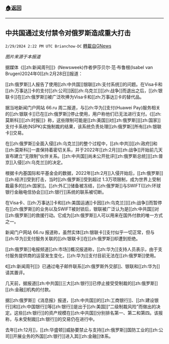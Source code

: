 ###  [:house:返回](README.md)
---


## 中共国通过支付禁令对俄罗斯造成重大打击
`2/29/2024 2:22 PM UTC Brianchow-DC` [轉載自GNews](https://gnews.org/articles/2353305)

*图片来源于本报道*

据媒体《[[zh:新闻周刊]]》(Newsweek)作者伊莎贝尔·范·布鲁根(Isabel van Brugen)2024年0[[zh:2月28日]]报道：

[[zh:俄罗斯]]人报告了使用[[zh:中共国]]银联[[zh:支付系统]]的问题。在Visa卡和[[zh:万事达]]卡的支付[[zh:公司]]因[[zh:乌克兰]][[zh:战争]]而退出之后，[[zh:银联卡]]在[[zh:俄罗斯]]被广泛吹捧为Visa卡和[[zh:万事达]]卡的替代品。

据当地新闻门户网站 66.ru 周二报道，与[[zh:华为]]支付(Huawei Pay)服务相关的[[zh:银联卡]]已在[[zh:俄罗斯]]停止使用，用户称他们已无法进行支付。《[[zh:莫斯科]][[zh:时报]]》称，这些限制可能是[[zh:美国]]对[[zh:俄罗斯]][[zh:国家]]支付卡系统(NSPK)实施制裁的结果，该系统负责处理[[zh:俄罗斯]]所有[[zh:银联卡]]交易。

在[[zh:俄罗斯]]全面入侵[[zh:乌克兰]]的整个过程中，[[zh:中共]][[zh:政府]]和[[zh:莫斯科]]一直保持着密切关系，并于2022年[[zh:2月]][[zh:战争]]开始前几天宣布建立“无限制”伙伴关系。[[zh:中共国]]尚未公开批评[[zh:俄罗斯总统]][[zh:普京]]入侵[[zh:乌克兰]]的决定。

根据卡内基国际和平基金会的数据，2022年[[zh:2月]]入侵开始后，[[zh:俄罗斯]][[zh:经济]]受到打击，当时[[zh:俄罗斯]]受到超过 1.3万项限制，成为世界上受制裁最多的[[zh:国家]]。[[zh:外汇]]储备被冻结，[[zh:俄罗斯]]与SWIFT([[zh:环球银行金融电信协会]])[[zh:银行]]系统的联系被切断。

在Visa卡、[[zh:万事达]]卡和[[zh:美国运通]]卡因[[zh:乌克兰]][[zh:战争]]而暂停在[[zh:俄罗斯]]的业务以及SWIFT被封锁后，银联被广泛认为是[[zh:中共国]]对[[zh:俄罗斯]]的救援行动。它成为[[zh:俄罗斯]]人可以用来在国外付款的唯一方式之一。

新闻门户网站 66.ru 报道称，虽然实体[[zh:银联卡]]支付似乎一切正常，但与[[zh:华为]]支付服务关联的[[zh:银联卡]]在[[zh:俄罗斯]]却遭到拒绝。

[[zh:俄罗斯]]电报频道[[zh:市场]]概况报道称，[[zh:华为]]支持人员表示，由于支付服务提供商的运营发生变化，[[zh:华为]]支付目前无法在[[zh:俄罗斯]]使用。

《[[zh:新闻周刊]]》已通过电子邮件联系[[zh:俄罗斯外交部]]、银联和[[zh:华为]]请其置评。

几天前，据报道[[zh:中共国]]三大[[zh:银行]]已停止接受受制裁的[[zh:俄罗斯]][[zh:金融]]机构的付款。

据[[zh:俄罗斯]]《消息报》报道，[[zh:中共国]]的[[zh:工商银行]]、[[zh:建设银行]]和[[zh:中国银行]]等[[zh:银行]]是出于[[zh:美国]]“二级制裁风险”而做出的决定。这些[[zh:银行]]的资产规模在[[zh:中共国]]分别排名第一、第二和第四。该报称，与未受制裁[[zh:银行]]的交易仍在进行中。

去年[[zh:12月]]，[[zh:华盛顿]]威胁要禁止与支持[[zh:俄罗斯]]国防工业的[[zh:公司]]开展业务的外国[[zh:银行]]进入其[[zh:金融]]体系。
